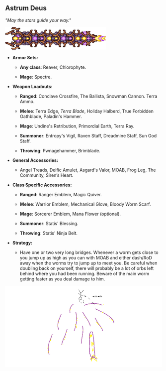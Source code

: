 ## Astrum Deus

*"May the stars guide your way."*

![image alt text](../public/BMbpD6rCZ1qoniF20u7H2A_img_50.png)

* **Armor Sets:**

    * **Any class**: Reaver, Chlorophyte.

    * **Mage**: Spectre.

* **Weapon Loadouts:**

    * **Ranged**: Conclave Crossfire, The Ballista, Snowman Cannon. Terra Ammo.

    * **Melee**: Terra Edge, *Terra Blade*, Holiday Halberd, True Forbidden Oathblade, Paladin's Hammer.

    * **Mage**: Undine's Retribution, Primordial Earth, Terra Ray.

    * **Summoner**: Entropy's Vigil, Raven Staff, Dreadmine Staff, Sun God Staff.

    * **Throwing**: Pwnagehammer, Brimblade.

* **General Accessories:**

    * Angel Treads, Deific Amulet, Asgard's Valor, MOAB, Frog Leg, The Community, Siren’s Heart.

* **Class Specific Accessories:**

    * **Ranged**: Ranger Emblem, Magic Quiver.

    * **Melee**: Warrior Emblem, Mechanical Glove, Bloody Worm Scarf.

    * **Mage**: Sorcerer Emblem, Mana Flower (optional).

    * **Summoner**: Statis' Blessing.

    * **Throwing**: Statis' Ninja Belt.

* **Strategy:**

    * Have one or two very long bridges. Whenever a worm gets close to you jump up as high as you can with MOAB and either dash/RoD away when the worms try to jump up to meet you. Be careful when doubling back on yourself, there will probably be a lot of orbs left behind where you had been running. Beware of the main worm getting faster as you deal damage to him.

![image alt text](../public/BMbpD6rCZ1qoniF20u7H2A_img_51.png)

<div align="center"<iframe width="620" height="315" src="https://www.youtube.com/embed/R7d6CT7VXlI" frameborder="0" allowfullscreen></iframe></div>
